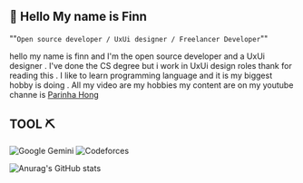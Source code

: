 ## 🌟 Hello My name is Finn
  ""``Open source developer / UxUi designer / Freelancer Developer``""

  hello my name is finn and I'm the open source developer and a UxUi designer . I've done the CS      degree but i work in UxUi design roles thank for reading this . I like to learn programming         language and it is my biggest hobby is doing . All my video are my hobbies my content are on my     youtube channe is <a href="https://www.youtube.com/@ParinhaHong">Parinha Hong</a>

## TOOL ⛏️
![Google Gemini](https://img.shields.io/badge/google%20gemini-8E75B2?style=for-the-badge&logo=google%20gemini&logoColor=white) ![Codeforces](https://img.shields.io/badge/Codeforces-445f9d?style=for-the-badge&logo=Codeforces&logoColor=white)

![Anurag's GitHub stats](https://github-readme-stats.vercel.app/api?username=anuraghazra&theme=synthwave_icons=true)
